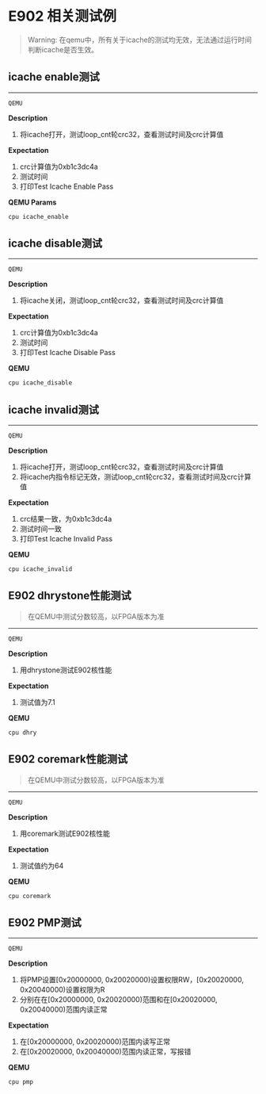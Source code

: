 # E902 相关测试例

> Warning: 在qemu中，所有关于icache的测试均无效，无法通过运行时间判断icache是否生效。

## icache enable测试

----
`QEMU`

**Description**

1. 将icache打开，测试loop_cnt轮crc32，查看测试时间及crc计算值

**Expectation**

1. crc计算值为0xb1c3dc4a
2. 测试时间
3. 打印Test Icache Enable Pass

**QEMU Params**

```c
cpu icache_enable
```

## icache disable测试

----
`QEMU`

**Description**

1. 将icache关闭，测试loop_cnt轮crc32，查看测试时间及crc计算值

**Expectation**

1. crc计算值为0xb1c3dc4a
2. 测试时间
3. 打印Test Icache Disable Pass

**QEMU**

```c
cpu icache_disable
```

## icache invalid测试

----
`QEMU`

**Description**

1. 将icache打开，测试loop_cnt轮crc32，查看测试时间及crc计算值
2. 将icache内指令标记无效，测试loop_cnt轮crc32，查看测试时间及crc计算值

**Expectation**

1. crc结果一致，为0xb1c3dc4a
2. 测试时间一致
3. 打印Test Icache Invalid Pass

**QEMU**

```c
cpu icache_invalid
```

## E902 dhrystone性能测试

> 在QEMU中测试分数较高，以FPGA版本为准
----
`QEMU`

**Description**

1. 用dhrystone测试E902核性能

**Expectation**

1. 测试值为7.1

**QEMU**

```c
cpu dhry
```

## E902 coremark性能测试


> 在QEMU中测试分数较高，以FPGA版本为准
----
`QEMU`

**Description**

1. 用coremark测试E902核性能

**Expectation**

1. 测试值约为64

**QEMU**

```c
cpu coremark
```

## E902 PMP测试

----
`QEMU`

**Description**

1. 将PMP设置[0x20000000, 0x20020000)设置权限RW，[0x20020000, 0x20040000)设置权限为R
2. 分别在在[0x20000000, 0x20020000)范围和在[0x20020000, 0x20040000)范围内读正常

**Expectation**

1. 在[0x20000000, 0x20020000)范围内读写正常
2. 在[0x20020000, 0x20040000)范围内读正常，写报错

**QEMU**

```c
cpu pmp
```
